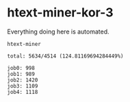 # htext-miner-kor-3

Everything doing here is automated.

```
htext-miner

total: 5634/4514 (124.81169694284449%)

job0: 998
job1: 989
job2: 1420
job3: 1109
job4: 1118
```